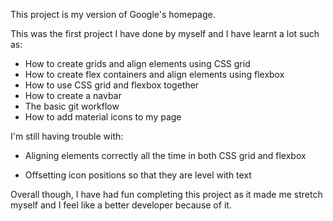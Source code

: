 This project is my version of Google's homepage. 

This was the first project I have done by myself and I have learnt a lot such as:

- How to create grids and align elements using CSS grid 
- How to create flex containers and align elements using flexbox
- How to use CSS grid and flexbox together
- How to create a navbar
- The basic git workflow
- How to add material icons to my page

I'm still having trouble with:

- Aligning elements correctly all the time in both CSS grid and flexbox

- Offsetting icon positions so that they are level with text

Overall though, I have had fun completing this project as it made me stretch myself and I feel like a better developer because of it.